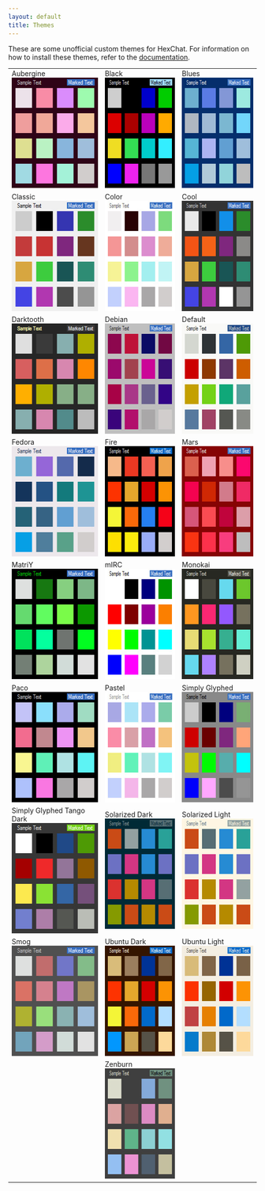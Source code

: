 ```yaml
---
layout: default
title: Themes
---
```


These are some unofficial custom themes for HexChat. For information on how to install these themes, refer to the [documentation](https://hexchat.readthedocs.org/en/latest/appearance.html#theme-files).

<table class="theme-table">
  <tr>
    <td>
      Aubergine
      <a href="{{ site.dl_url }}/themes/Aubergine.hct" rel="nofollow"><img src="/img/themes/Aubergine.png" alt="Aubergine" width="208" height="223"></a>
    </td>
    <td>
      Black
      <a href="{{ site.dl_url }}/themes/Black.hct" rel="nofollow"><img src="/img/themes/Black.png" alt="Black" width="208" height="223"></a>
    </td>
    <td>
      Blues
      <a href="{{ site.dl_url }}/themes/Blues.hct" rel="nofollow"><img src="/img/themes/Blues.png" alt="Blues" width="208" height="223"></a>
    </td>
  </tr>
  <tr>
    <td>
      Classic
      <a href="{{ site.dl_url }}/themes/Classic.hct" rel="nofollow"><img src="/img/themes/Classic.png" alt="Classic" width="208" height="223"></a>
    </td>
    <td>
      Color
      <a href="{{ site.dl_url }}/themes/Color.hct" rel="nofollow"><img src="/img/themes/Color.png" alt="Color" width="208" height="223"></a>
    </td>
    <td>
      Cool
      <a href="{{ site.dl_url }}/themes/Cool.hct" rel="nofollow"><img src="/img/themes/Cool.png" alt="Cool" width="208" height="223"></a>
    </td>
  </tr>
  <tr>
    <td>
      Darktooth
      <a href="{{ site.dl_url }}/themes/Darktooth.hct" rel="nofollow"><img src="/img/themes/Darktooth.png" alt="Darktooth" width="208" height="223"></a>
    <td>
      Debian
      <a href="{{ site.dl_url }}/themes/Debian.hct" rel="nofollow"><img src="/img/themes/Debian.png" alt="Debian" width="208" height="223"></a>
    </td>
    <td>
      Default
      <a href="{{ site.dl_url }}/themes/Default.hct" rel="nofollow"><img src="/img/themes/Default.png" alt="Default" width="208" height="223"></a>
    </td>
  </tr>
  <tr>
    <td>
      Fedora
      <a href="{{ site.dl_url }}/themes/Fedora.hct" rel="nofollow"><img src="/img/themes/Fedora.png" alt="Fedora" width="208" height="223"></a>
    </td>
    <td>
      Fire
      <a href="{{ site.dl_url }}/themes/Fire.hct" rel="nofollow"><img src="/img/themes/Fire.png" alt="Fire" width="208" height="223"></a>
    </td>
    <td>
      Mars
      <a href="{{ site.dl_url }}/themes/Mars.hct" rel="nofollow"><img src="/img/themes/Mars.png" alt="Mars" width="208" height="223"></a>
    </td>
  </tr>
  <tr>
    <td>
      MatriY
      <a href="{{ site.dl_url }}/themes/MatriY.hct" rel="nofollow"><img src="/img/themes/MatriY.png" alt="MatriY" width="208" height="223"></a>
    </td>
    <td>
      mIRC
      <a href="{{ site.dl_url }}/themes/mIRC.hct" rel="nofollow"><img src="/img/themes/mIRC.png" alt="mIRC" width="208" height="223"></a>
    </td>
    <td>
      Monokai
      <a href="{{ site.dl_url }}/themes/Monokai.hct" rel="nofollow"><img src="/img/themes/Monokai.png" alt="Monokai" width="208" height="223"></a>
    </td>
  </tr>
  <tr>
    <td>
      Paco
      <a href="{{ site.dl_url }}/themes/Paco.hct" rel="nofollow"><img src="/img/themes/Paco.png" alt="Paco" width="208" height="223"></a>
    </td>
    <td>
      Pastel
      <a href="{{ site.dl_url }}/themes/Pastel.hct" rel="nofollow"><img src="/img/themes/Pastel.png" alt="Pastel" width="208" height="223"></a>
    </td>
    <td>
      Simply Glyphed
      <a href="{{ site.dl_url }}/themes/Simply%20Glyphed.hct" rel="nofollow"><img src="/img/themes/Simply_Glyphed.png" alt="Simply Glyphed" width="208" height="223"></a>
    </td>
  </tr>
  <tr>
    <td>
      Simply Glyphed Tango Dark
      <a href="{{ site.dl_url }}/themes/Simply%20Glyphed%20Tango%20Dark.hct" rel="nofollow"><img src="/img/themes/Simply_Glyphed_Tango_Dark.png" alt="Simply Glyphed Tango Dark" width="208" height="223"></a>
    </td>
    <td>
      Solarized Dark
      <a href="{{ site.dl_url }}/themes/Solarized%20Dark.hct" rel="nofollow"><img src="/img/themes/Solarized_Dark.png" alt="Solarized Dark" width="208" height="223"></a>
    </td>
    <td>
      Solarized Light
      <a href="{{ site.dl_url }}/themes/Solarized%20Light.hct" rel="nofollow"><img src="/img/themes/Solarized_Light.png" alt="Solarized Light" width="208" height="223"></a>
    </td>
  </tr>
  <tr>
    <td>
      Smog
      <a href="{{ site.dl_url }}/themes/Smog.hct" rel="nofollow"><img src="/img/themes/Smog.png" alt="Smog" width="208" height="223"></a>
    </td>
    <td>
      Ubuntu Dark
      <a href="{{ site.dl_url }}/themes/Ubuntu%20Dark.hct" rel="nofollow"><img src="/img/themes/Ubuntu_Dark.png" alt="Ubuntu Dark" width="208" height="223"></a>
    </td>
    <td>
      Ubuntu Light
      <a href="{{ site.dl_url }}/themes/Ubuntu%20Light.hct" rel="nofollow"><img src="/img/themes/Ubuntu_Light.png" alt="Ubuntu Light" width="208" height="223"></a>
    </td>
  </tr>
  <tr>
    <td></td>
    <td>
      Zenburn
      <a href="{{ site.dl_url }}/themes/Zenburn.hct" rel="nofollow"><img src="/img/themes/Zenburn.png" alt="Zenburn" width="208" height="223"></a>
    </td>
    <td></td>
  </tr>
</table>
